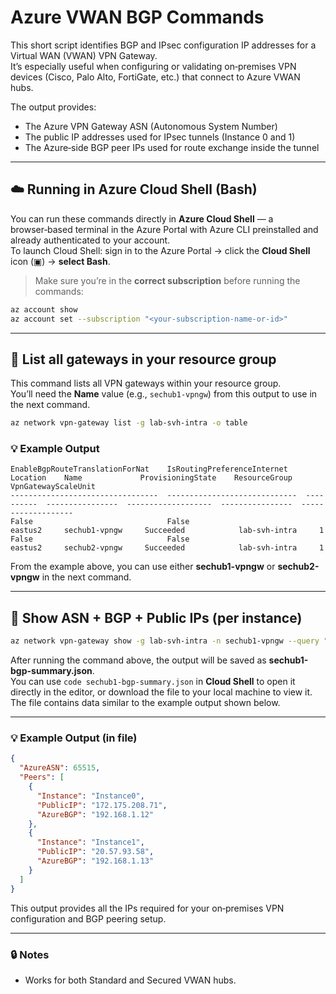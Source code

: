 # Azure VWAN BGP Commands

This short script identifies BGP and IPsec configuration IP addresses for a Virtual WAN (VWAN) VPN Gateway.  
It’s especially useful when configuring or validating on‑premises VPN devices (Cisco, Palo Alto, FortiGate, etc.) that connect to Azure VWAN hubs.

The output provides:
- The Azure VPN Gateway ASN (Autonomous System Number)
- The public IP addresses used for IPsec tunnels (Instance 0 and 1)
- The Azure‑side BGP peer IPs used for route exchange inside the tunnel

---

## ☁️ Running in Azure Cloud Shell (Bash)

You can run these commands directly in **Azure Cloud Shell** — a browser‑based terminal in the Azure Portal with Azure CLI preinstalled and already authenticated to your account.  
To launch Cloud Shell: sign in to the Azure Portal → click the **Cloud Shell** icon (▣) → **select Bash**.

> Make sure you’re in the **correct subscription** before running the commands:
```bash
az account show
az account set --subscription "<your-subscription-name-or-id>"
```

---

## 🧭 List all gateways in your resource group

This command lists all VPN gateways within your resource group.  
You’ll need the **Name** value (e.g., `sechub1-vpngw`) from this output to use in the next command.

```bash
az network vpn-gateway list -g lab-svh-intra -o table
```

### 💡 Example Output
```
EnableBgpRouteTranslationForNat    IsRoutingPreferenceInternet    Location    Name             ProvisioningState    ResourceGroup    VpnGatewayScaleUnit
---------------------------------  -----------------------------  ----------  ----------------  -------------------  ----------------  -------------------
False                              False                          eastus2     sechub1-vpngw     Succeeded            lab-svh-intra     1
False                              False                          eastus2     sechub2-vpngw     Succeeded            lab-svh-intra     1
```

From the example above, you can use either **sechub1-vpngw** or **sechub2-vpngw** in the next command.

---

## 📡 Show ASN + BGP + Public IPs (per instance)

```bash
az network vpn-gateway show -g lab-svh-intra -n sechub1-vpngw --query "{AzureASN:bgpSettings.asn, Peers:bgpSettings.bgpPeeringAddresses[].{Instance:ipconfigurationId, PublicIP:tunnelIpAddresses[0], AzureBGP:defaultBgpIpAddresses[0]}}" -o json > sechub1-bgp-summary.json
```

After running the command above, the output will be saved as **sechub1-bgp-summary.json**.  
You can use `code sechub1-bgp-summary.json` in **Cloud Shell** to open it directly in the editor, or download the file to your local machine to view it.  
The file contains data similar to the example output shown below.

---

### 💡 Example Output (in file)
```json
{
  "AzureASN": 65515,
  "Peers": [
    {
      "Instance": "Instance0",
      "PublicIP": "172.175.208.71",
      "AzureBGP": "192.168.1.12"
    },
    {
      "Instance": "Instance1",
      "PublicIP": "20.57.93.58",
      "AzureBGP": "192.168.1.13"
    }
  ]
}
```

This output provides all the IPs required for your on‑premises VPN configuration and BGP peering setup.

---

### 🔒 Notes
- Works for both Standard and Secured VWAN hubs.  

